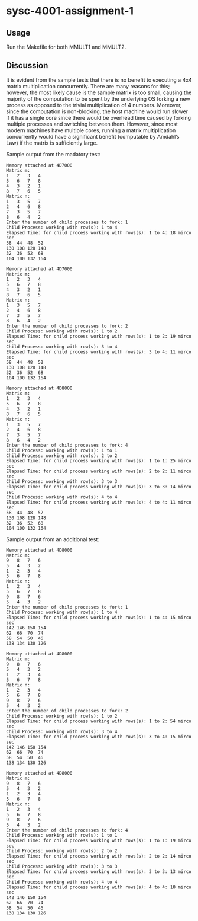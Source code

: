# sysc-4001-assignment-1

## Usage

Run the Makefile for both MMULT1 and MMULT2.

## Discussion 

It is evident from the sample tests that there is no benefit to executing a 4x4 matrix multiplication concurrently. There are many reasons for this; however, the most likely cause is the sample matrix is too small, causing the majority of the computation to be spent by the underlying OS forking a new process as opposed to the trivial multiplication of 4 numbers. Moreover, since the computation is non-blocking, the host machine would run slower if it has a single core since there would be overhead time caused by forking multiple processes and switching between them. However, since most modern machines have multiple cores, running a matrix multiplication concurrently would have a significant benefit (computable by Amdahl’s Law) if the matrix is sufficiently large.

Sample output from the madatory test:
```
Memory attached at 4D7000
Matrix m:
1	2	3	4	
5	6	7	8	
4	3	2	1	
8	7	6	5	
Matrix n:
1	3	5	7	
2	4	6	8	
7	3	5	7	
8	6	4	2	
Enter the number of child processes to fork: 1
Child Process: working with row(s): 1 to 4
Elapsed Time: for child process working with rows(s): 1 to 4: 18 mirco sec
58	44	48	52	
130	108	128	148	
32	36	52	68	
104	100	132	164	
```
```
Memory attached at 4D7000
Matrix m:
1	2	3	4	
5	6	7	8	
4	3	2	1	
8	7	6	5	
Matrix n:
1	3	5	7	
2	4	6	8	
7	3	5	7	
8	6	4	2	
Enter the number of child processes to fork: 2
Child Process: working with row(s): 1 to 2
Elapsed Time: for child process working with rows(s): 1 to 2: 19 mirco sec
Child Process: working with row(s): 3 to 4
Elapsed Time: for child process working with rows(s): 3 to 4: 11 mirco sec
58	44	48	52	
130	108	128	148	
32	36	52	68	
104	100	132	164	
```
```
Memory attached at 4D8000
Matrix m:
1	2	3	4	
5	6	7	8	
4	3	2	1	
8	7	6	5	
Matrix n:
1	3	5	7	
2	4	6	8	
7	3	5	7	
8	6	4	2	
Enter the number of child processes to fork: 4
Child Process: working with row(s): 1 to 1
Child Process: working with row(s): 2 to 2
Elapsed Time: for child process working with rows(s): 1 to 1: 25 mirco sec
Elapsed Time: for child process working with rows(s): 2 to 2: 11 mirco sec
Child Process: working with row(s): 3 to 3
Elapsed Time: for child process working with rows(s): 3 to 3: 14 mirco sec
Child Process: working with row(s): 4 to 4
Elapsed Time: for child process working with rows(s): 4 to 4: 11 mirco sec
58	44	48	52	
130	108	128	148	
32	36	52	68	
104	100	132	164	
```
Sample output from an additional test:
```
Memory attached at 4D8000
Matrix m:
9	8	7	6	
5	4	3	2	
1	2	3	4	
5	6	7	8	
Matrix n:
1	2	3	4	
5	6	7	8	
9	8	7	6	
5	4	3	2	
Enter the number of child processes to fork: 1
Child Process: working with row(s): 1 to 4
Elapsed Time: for child process working with rows(s): 1 to 4: 15 mirco sec
142	146	150	154	
62	66	70	74	
58	54	50	46	
138	134	130	126	
```
```
Memory attached at 4D8000
Matrix m:
9	8	7	6	
5	4	3	2	
1	2	3	4	
5	6	7	8	
Matrix n:
1	2	3	4	
5	6	7	8	
9	8	7	6	
5	4	3	2	
Enter the number of child processes to fork: 2
Child Process: working with row(s): 1 to 2
Elapsed Time: for child process working with rows(s): 1 to 2: 54 mirco sec
Child Process: working with row(s): 3 to 4
Elapsed Time: for child process working with rows(s): 3 to 4: 15 mirco sec
142	146	150	154	
62	66	70	74	
58	54	50	46	
138	134	130	126	
```
```
Memory attached at 4D8000
Matrix m:
9	8	7	6	
5	4	3	2	
1	2	3	4	
5	6	7	8	
Matrix n:
1	2	3	4	
5	6	7	8	
9	8	7	6	
5	4	3	2	
Enter the number of child processes to fork: 4
Child Process: working with row(s): 1 to 1
Elapsed Time: for child process working with rows(s): 1 to 1: 19 mirco sec
Child Process: working with row(s): 2 to 2
Elapsed Time: for child process working with rows(s): 2 to 2: 14 mirco sec
Child Process: working with row(s): 3 to 3
Elapsed Time: for child process working with rows(s): 3 to 3: 13 mirco sec
Child Process: working with row(s): 4 to 4
Elapsed Time: for child process working with rows(s): 4 to 4: 10 mirco sec
142	146	150	154	
62	66	70	74	
58	54	50	46	
138	134	130	126	
```

